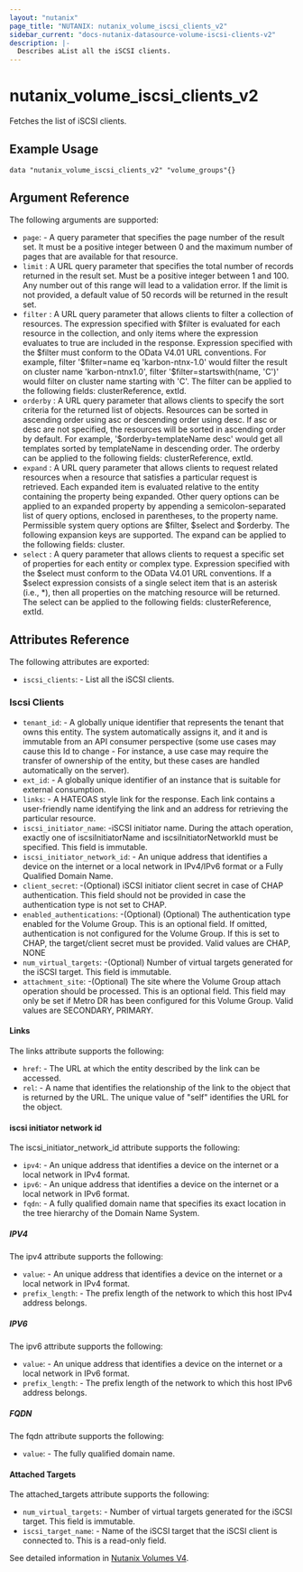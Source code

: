 ```yaml
---
layout: "nutanix"
page_title: "NUTANIX: nutanix_volume_iscsi_clients_v2"
sidebar_current: "docs-nutanix-datasource-volume-iscsi-clients-v2"
description: |-
  Describes aList all the iSCSI clients.
---
```


# nutanix_volume_iscsi_clients_v2

Fetches the list of iSCSI clients.


## Example Usage

```hcl
data "nutanix_volume_iscsi_clients_v2" "volume_groups"{}
```

##  Argument Reference

The following arguments are supported:

* `page`: - A query parameter that specifies the page number of the result set. It must be a positive integer between 0 and the maximum number of pages that are available for that resource.
* `limit` : A URL query parameter that specifies the total number of records returned in the result set. Must be a positive integer between 1 and 100. Any number out of this range will lead to a validation error. If the limit is not provided, a default value of 50 records will be returned in the result set.
* `filter` : A URL query parameter that allows clients to filter a collection of resources. The expression specified with \$filter is evaluated for each resource in the collection, and only items where the expression evaluates to true are included in the response. Expression specified with the \$filter must conform to the OData V4.01 URL conventions. For example, filter '\$filter=name eq 'karbon-ntnx-1.0' would filter the result on cluster name 'karbon-ntnx1.0', filter '\$filter=startswith(name, 'C')' would filter on cluster name starting with 'C'. The filter can be applied to the following fields: clusterReference, extId.
* `orderby` : A URL query parameter that allows clients to specify the sort criteria for the returned list of objects. Resources can be sorted in ascending order using asc or descending order using desc. If asc or desc are not specified, the resources will be sorted in ascending order by default. For example, '\$orderby=templateName desc' would get all templates sorted by templateName in descending order. The orderby can be applied to the following fields: clusterReference, extId.
* `expand` : A URL query parameter that allows clients to request related resources when a resource that satisfies a particular request is retrieved. Each expanded item is evaluated relative to the entity containing the property being expanded. Other query options can be applied to an expanded property by appending a semicolon-separated list of query options, enclosed in parentheses, to the property name. Permissible system query options are \$filter, \$select and \$orderby. The following expansion keys are supported. The expand can be applied to the following fields: cluster.
* `select` : A query parameter that allows clients to request a specific set of properties for each entity or complex type. Expression specified with the \$select must conform to the OData V4.01 URL conventions. If a \$select expression consists of a single select item that is an asterisk (i.e., \*), then all properties on the matching resource will be returned. The select can be applied to the following fields: clusterReference, extId.

## Attributes Reference
The following attributes are exported:

* `iscsi_clients`: - List all the iSCSI clients.

### Iscsi Clients

* `tenant_id`: - A globally unique identifier that represents the tenant that owns this entity. The system automatically assigns it, and it and is immutable from an API consumer perspective (some use cases may cause this Id to change - For instance, a use case may require the transfer of ownership of the entity, but these cases are handled automatically on the server).
* `ext_id`: - A globally unique identifier of an instance that is suitable for external consumption.
* `links`: - A HATEOAS style link for the response. Each link contains a user-friendly name identifying the link and an address for retrieving the particular resource.
* `iscsi_initiator_name`: -iSCSI initiator name. During the attach operation, exactly one of iscsiInitiatorName and iscsiInitiatorNetworkId must be specified. This field is immutable.
* `iscsi_initiator_network_id`: - An unique address that identifies a device on the internet or a local network in IPv4/IPv6 format or a Fully Qualified Domain Name.
* `client_secret`: -(Optional) iSCSI initiator client secret in case of CHAP authentication. This field should not be provided in case the authentication type is not set to CHAP.
* `enabled_authentications`: -(Optional) (Optional) The authentication type enabled for the Volume Group. This is an optional field. If omitted, authentication is not configured for the Volume Group. If this is set to CHAP, the target/client secret must be provided. Valid values are CHAP, NONE
* `num_virtual_targets`: -(Optional) Number of virtual targets generated for the iSCSI target. This field is immutable.
* `attachment_site`: -(Optional) The site where the Volume Group attach operation should be processed. This is an optional field. This field may only be set if Metro DR has been configured for this Volume Group. Valid values are SECONDARY, PRIMARY.


#### Links

The links attribute supports the following:

* `href`: - The URL at which the entity described by the link can be accessed.
* `rel`: - A name that identifies the relationship of the link to the object that is returned by the URL. The unique value of "self" identifies the URL for the object.

#### iscsi initiator network id

The iscsi_initiator_network_id attribute supports the following:

* `ipv4`: - An unique address that identifies a device on the internet or a local network in IPv4 format.
* `ipv6`: - An unique address that identifies a device on the internet or a local network in IPv6 format.
* `fqdn`: - A fully qualified domain name that specifies its exact location in the tree hierarchy of the Domain Name System.

##### IPV4

The ipv4 attribute supports the following:

* `value`: - An unique address that identifies a device on the internet or a local network in IPv4 format.
* `prefix_length`: - The prefix length of the network to which this host IPv4 address belongs.

##### IPV6

The ipv6 attribute supports the following:

* `value`: - An unique address that identifies a device on the internet or a local network in IPv6 format.
* `prefix_length`: - The prefix length of the network to which this host IPv6 address belongs.

##### FQDN

The fqdn attribute supports the following:

* `value`: - The fully qualified domain name.


#### Attached Targets

The attached_targets attribute supports the following:

* `num_virtual_targets`: - Number of virtual targets generated for the iSCSI target. This field is immutable.
* `iscsi_target_name`: - Name of the iSCSI target that the iSCSI client is connected to. This is a read-only field.



See detailed information in [Nutanix Volumes V4](https://developers.nutanix.com/api-reference?namespace=volumes&version=v4.0).
